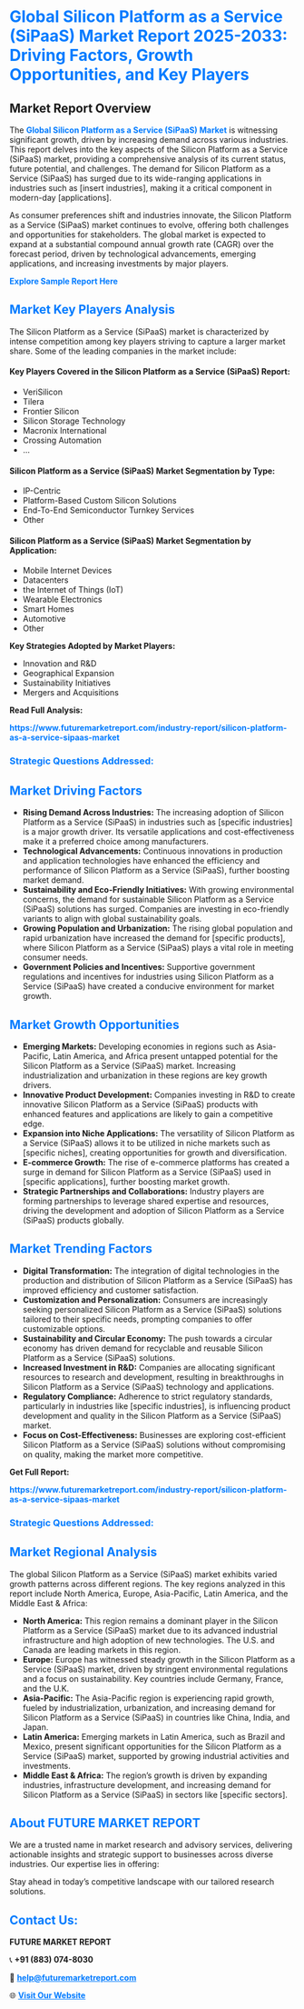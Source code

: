 <h1 style="color: #007BFF;">Global Silicon Platform as a Service (SiPaaS) Market Report 2025-2033: Driving Factors, Growth Opportunities, and Key Players</h1>

<section id="overview">
<h2>Market Report Overview</h2>
<p>The <a href="https://www.futuremarketreport.com/industry-report/silicon-platform-as-a-service-sipaas-market" style="color: #007BFF; text-decoration: none;"><strong>Global Silicon Platform as a Service (SiPaaS) Market</strong></a> is witnessing significant growth, driven by increasing demand across various industries. This report delves into the key aspects of the Silicon Platform as a Service (SiPaaS) market, providing a comprehensive analysis of its current status, future potential, and challenges. The demand for Silicon Platform as a Service (SiPaaS) has surged due to its wide-ranging applications in industries such as [insert industries], making it a critical component in modern-day [applications].</p>
<p>As consumer preferences shift and industries innovate, the Silicon Platform as a Service (SiPaaS) market continues to evolve, offering both challenges and opportunities for stakeholders. The global market is expected to expand at a substantial compound annual growth rate (CAGR) over the forecast period, driven by technological advancements, emerging applications, and increasing investments by major players.</p>
</section>

<section id="overview">
<p><a href="https://www.futuremarketreport.com/request-sample/reportId=105001" style="color: #007BFF; text-decoration: none;"><strong>Explore Sample Report Here</strong></a></p>
</section>

<section id="key-players">
<h2 style="color: #007BFF;">Market Key Players Analysis</h2>
<p>The Silicon Platform as a Service (SiPaaS) market is characterized by intense competition among key players striving to capture a larger market share. Some of the leading companies in the market include:</p>
<h4>Key Players Covered in the Silicon Platform as a Service (SiPaaS) Report:</h4>
<ul><li>VeriSilicon</li><li>Tilera</li><li>Frontier Silicon</li><li>Silicon Storage Technology</li><li>Macronix International</li><li>Crossing Automation</li><li>...</li></ul>
<h4>Silicon Platform as a Service (SiPaaS) Market Segmentation by Type:</h4>
<ul><li>IP-Centric</li><li>Platform-Based Custom Silicon Solutions</li><li>End-To-End Semiconductor Turnkey Services</li><li>Other</li></ul>

<h4>Silicon Platform as a Service (SiPaaS) Market Segmentation by Application:</h4>
<ul><li>Mobile Internet Devices</li><li>Datacenters</li><li>the Internet of Things (IoT)</li><li>Wearable Electronics</li><li>Smart Homes</li><li>Automotive</li><li>Other</li></ul>
<p><strong>Key Strategies Adopted by Market Players:</strong></p>
<ul>
<li>Innovation and R&D</li>
<li>Geographical Expansion</li>
<li>Sustainability Initiatives</li>
<li>Mergers and Acquisitions</li>
</ul>
</section>

<section>
<p><strong>Read Full Analysis: </strong></p><a href="https://www.futuremarketreport.com/industry-report/silicon-platform-as-a-service-sipaas-market" style="color: #007BFF; text-decoration: none;"><strong>https://www.futuremarketreport.com/industry-report/silicon-platform-as-a-service-sipaas-market</strong></a>
<h3 style="color: #007BFF;">Strategic Questions Addressed:</h3>
</section>

<section id="driving-factors">
<h2 style="color: #007BFF;">Market Driving Factors</h2>
<ul>
<li><strong>Rising Demand Across Industries:</strong> The increasing adoption of Silicon Platform as a Service (SiPaaS) in industries such as [specific industries] is a major growth driver. Its versatile applications and cost-effectiveness make it a preferred choice among manufacturers.</li>
<li><strong>Technological Advancements:</strong> Continuous innovations in production and application technologies have enhanced the efficiency and performance of Silicon Platform as a Service (SiPaaS), further boosting market demand.</li>
<li><strong>Sustainability and Eco-Friendly Initiatives:</strong> With growing environmental concerns, the demand for sustainable Silicon Platform as a Service (SiPaaS) solutions has surged. Companies are investing in eco-friendly variants to align with global sustainability goals.</li>
<li><strong>Growing Population and Urbanization:</strong> The rising global population and rapid urbanization have increased the demand for [specific products], where Silicon Platform as a Service (SiPaaS) plays a vital role in meeting consumer needs.</li>
<li><strong>Government Policies and Incentives:</strong> Supportive government regulations and incentives for industries using Silicon Platform as a Service (SiPaaS) have created a conducive environment for market growth.</li>
</ul>
</section>

<section id="growth-opportunities">
<h2 style="color: #007BFF;">Market Growth Opportunities</h2>
<ul>
<li><strong>Emerging Markets:</strong> Developing economies in regions such as Asia-Pacific, Latin America, and Africa present untapped potential for the Silicon Platform as a Service (SiPaaS) market. Increasing industrialization and urbanization in these regions are key growth drivers.</li>
<li><strong>Innovative Product Development:</strong> Companies investing in R&D to create innovative Silicon Platform as a Service (SiPaaS) products with enhanced features and applications are likely to gain a competitive edge.</li>
<li><strong>Expansion into Niche Applications:</strong> The versatility of Silicon Platform as a Service (SiPaaS) allows it to be utilized in niche markets such as [specific niches], creating opportunities for growth and diversification.</li>
<li><strong>E-commerce Growth:</strong> The rise of e-commerce platforms has created a surge in demand for Silicon Platform as a Service (SiPaaS) used in [specific applications], further boosting market growth.</li>
<li><strong>Strategic Partnerships and Collaborations:</strong> Industry players are forming partnerships to leverage shared expertise and resources, driving the development and adoption of Silicon Platform as a Service (SiPaaS) products globally.</li>
</ul>
</section>

<section id="trending-factors">
<h2 style="color: #007BFF;">Market Trending Factors</h2>
<ul>
<li><strong>Digital Transformation:</strong> The integration of digital technologies in the production and distribution of Silicon Platform as a Service (SiPaaS) has improved efficiency and customer satisfaction.</li>
<li><strong>Customization and Personalization:</strong> Consumers are increasingly seeking personalized Silicon Platform as a Service (SiPaaS) solutions tailored to their specific needs, prompting companies to offer customizable options.</li>
<li><strong>Sustainability and Circular Economy:</strong> The push towards a circular economy has driven demand for recyclable and reusable Silicon Platform as a Service (SiPaaS) solutions.</li>
<li><strong>Increased Investment in R&D:</strong> Companies are allocating significant resources to research and development, resulting in breakthroughs in Silicon Platform as a Service (SiPaaS) technology and applications.</li>
<li><strong>Regulatory Compliance:</strong> Adherence to strict regulatory standards, particularly in industries like [specific industries], is influencing product development and quality in the Silicon Platform as a Service (SiPaaS) market.</li>
<li><strong>Focus on Cost-Effectiveness:</strong> Businesses are exploring cost-efficient Silicon Platform as a Service (SiPaaS) solutions without compromising on quality, making the market more competitive.</li>
</ul>
</section>

<section>
<p><strong>Get Full Report: </strong></p><a href="https://www.futuremarketreport.com/industry-report/silicon-platform-as-a-service-sipaas-market" style="color: #007BFF; text-decoration: none;"><strong>https://www.futuremarketreport.com/industry-report/silicon-platform-as-a-service-sipaas-market</strong></a>
<h3 style="color: #007BFF;">Strategic Questions Addressed:</h3>
</section>


<section id="regional-analysis">
<h2 style="color: #007BFF;">Market Regional Analysis</h2>
<p>The global Silicon Platform as a Service (SiPaaS) market exhibits varied growth patterns across different regions. The key regions analyzed in this report include North America, Europe, Asia-Pacific, Latin America, and the Middle East & Africa:</p>
<ul>
<li><strong>North America:</strong> This region remains a dominant player in the Silicon Platform as a Service (SiPaaS) market due to its advanced industrial infrastructure and high adoption of new technologies. The U.S. and Canada are leading markets in this region.</li>
<li><strong>Europe:</strong> Europe has witnessed steady growth in the Silicon Platform as a Service (SiPaaS) market, driven by stringent environmental regulations and a focus on sustainability. Key countries include Germany, France, and the U.K.</li>
<li><strong>Asia-Pacific:</strong> The Asia-Pacific region is experiencing rapid growth, fueled by industrialization, urbanization, and increasing demand for Silicon Platform as a Service (SiPaaS) in countries like China, India, and Japan.</li>
<li><strong>Latin America:</strong> Emerging markets in Latin America, such as Brazil and Mexico, present significant opportunities for the Silicon Platform as a Service (SiPaaS) market, supported by growing industrial activities and investments.</li>
<li><strong>Middle East & Africa:</strong> The region’s growth is driven by expanding industries, infrastructure development, and increasing demand for Silicon Platform as a Service (SiPaaS) in sectors like [specific sectors].</li>
</ul>
</section>

<footer>
<h2 style="color: #007BFF;">About FUTURE MARKET REPORT</h2>
<p>We are a trusted name in market research and advisory services, delivering actionable insights and strategic support to businesses across diverse industries. Our expertise lies in offering:</p>

<p>Stay ahead in today’s competitive landscape with our tailored research solutions.</p>

<h2 style="color: #007BFF;">Contact Us:</h2>
<p><strong>FUTURE MARKET REPORT</strong></p>
<p>📞 <strong>+91 (883) 074-8030</strong></p>
<p>📧 <strong><a href="mailto:help@futuremarketreport.com" style="color: #007BFF;">help@futuremarketreport.com</a></strong></p>
<p>🌐 <strong><a href="https://www.futuremarketreport.com/" style="color: #007BFF;">Visit Our Website</a></strong></p>
</footer>